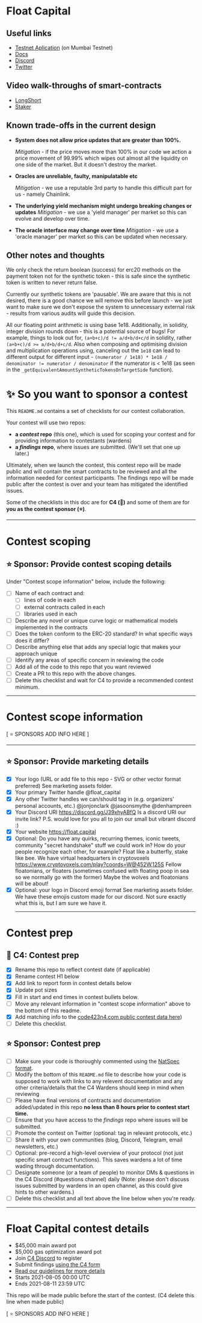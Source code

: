 # Float Capital

## Useful links

- [Testnet Aplication](https://float.capital/app/markets) (on Mumbai Testnet)
- [Docs](https://docs.float.capital/)
- [Discord](https://discord.gg/6yXy45Yhj9)
- [Twitter](https://twitter.com/float_capital)

## Video walk-throughs of smart-contracts

- [LongShort](https://todo)
- [Staker](https://todo)

## Known trade-offs in the current design

- **System does not allow price updates that are greater than 100%.**

  _Mitigation_ - if the price moves more than 100% in our code we action a price movement of 99.99% which wipes out almost all the liquidity on one side of the market. But it doesn't destroy the market.

- **Oracles are unreliable, faulty, manipulatable etc**

  _Mitigation_ - we use a reputable 3rd party to handle this difficult part for us - namely Chainlink.

- **The underlying yield mechanism might undergo breaking changes or updates**
  _Mitigation_ - we use a 'yield manager' per market so this can evolve and develop over time.

- **The oracle interface may change over time**
  _Mitigation_ - we use a 'oracle manager' per market so this can be updated when necessary.

## Other notes and thoughts

We only check the return boolean (success) for erc20 methods on the payment token not for the synthetic token - this is safe since the synthetic token is written to never return false.

Currently our synthetic tokens are 'pausable'. We are aware that this is not desired, there is a good chance we will remove this before launch - we just want to make sure we don't expose the system to unnecessary external risk - results from various audits will guide this decision.

All our floating point arithmetic is using base 1e18. Additionally, in solidity, integer division rounds down - this is a potential source of bugs! For example, things to look out for, `(a+b+c)/d != a/d+b/d+c/d` in solidity, rather `(a+b+c)/d >= a/d+b/d+c/d`. Also when composing and optimising division and multiplication operations using, canceling out the `1e18` can lead to different output for different input - `(numerator / 1e18) * 1e18 / denominator != numerator / denominator` if the numerator is < 1e18 (as seen in the `_getEquivalentAmountSyntheticTokensOnTargetSide` function).

# ✨ So you want to sponsor a contest

This `README.md` contains a set of checklists for our contest collaboration.

Your contest will use two repos:

- **a _contest_ repo** (this one), which is used for scoping your contest and for providing information to contestants (wardens)
- **a _findings_ repo**, where issues are submitted. (We'll set that one up later.)

Ultimately, when we launch the contest, this contest repo will be made public and will contain the smart contracts to be reviewed and all the information needed for contest participants. The findings repo will be made public after the contest is over and your team has mitigated the identified issues.

Some of the checklists in this doc are for **C4 (🐺)** and some of them are for **you as the contest sponsor (⭐️)**.

---

# Contest scoping

## ⭐️ Sponsor: Provide contest scoping details

Under "Contest scope information" below, include the following:

- [ ] Name of each contract and:
  - [ ] lines of code in each
  - [ ] external contracts called in each
  - [ ] libraries used in each
- [ ] Describe any novel or unique curve logic or mathematical models implemented in the contracts
- [ ] Does the token conform to the ERC-20 standard? In what specific ways does it differ?
- [ ] Describe anything else that adds any special logic that makes your approach unique
- [ ] Identify any areas of specific concern in reviewing the code
- [ ] Add all of the code to this repo that you want reviewed
- [ ] Create a PR to this repo with the above changes.
- [ ] Delete this checklist and wait for C4 to provide a recommended contest minimum.

---

# Contest scope information

[ ⭐️ SPONSORS ADD INFO HERE ]

---

## ⭐️ Sponsor: Provide marketing details

- [x] Your logo (URL or add file to this repo - SVG or other vector format preferred)
      See marketing assets folder.
- [x] Your primary Twitter handle
      @float_capital
- [x] Any other Twitter handles we can/should tag in (e.g. organizers' personal accounts, etc.)
      @jonjonclark
      @jasoonsmythe
      @denhampreen
- [x] Your Discord URI
      https://discord.gg/J39xhyABfQ
      Is a discord URI our invite link?
      P.S. would love for you all to join our small but vibrant discord :)
- [x] Your website
      https://float.capital
- [x] Optional: Do you have any quirks, recurring themes, iconic tweets, community "secret handshake" stuff we could work in? How do your people recognize each other, for example?
      Float like a butterfly, stake like bee.
      We have virtual headquarters in cryptovoxels https://www.cryptovoxels.com/play?coords=W@452W,125S
      Fellow floatonians, or floaters (sometimes confused with floating poop in sea so we normally go with the former)
      Maybe the wolves and floatonians will be about!
- [x] Optional: your logo in Discord emoji format
      See marketing assets folder. We have these emojis custom made for our discord. Not sure exactly what this is, but I am sure we have it.
  ***

# Contest prep

## 🐺 C4: Contest prep

- [x] Rename this repo to reflect contest date (if applicable)
- [x] Rename contest H1 below
- [x] Add link to report form in contest details below
- [x] Update pot sizes
- [x] Fill in start and end times in contest bullets below.
- [ ] Move any relevant information in "contest scope information" above to the bottom of this readme.
- [x] Add matching info to the [code423n4.com public contest data here](https://github.com/code-423n4/code423n4.com/tree/main/data/contests))
- [ ] Delete this checklist.

## ⭐️ Sponsor: Contest prep

- [ ] Make sure your code is thoroughly commented using the [NatSpec format](https://docs.soliditylang.org/en/v0.5.10/natspec-format.html#natspec-format).
- [ ] Modify the bottom of this `README.md` file to describe how your code is supposed to work with links to any relevent documentation and any other criteria/details that the C4 Wardens should keep in mind when reviewing
- [ ] Please have final versions of contracts and documentation added/updated in this repo **no less than 8 hours prior to contest start time.**
- [ ] Ensure that you have access to the _findings_ repo where issues will be submitted.
- [ ] Promote the contest on Twitter (optional: tag in relevant protocols, etc.)
- [ ] Share it with your own communities (blog, Discord, Telegram, email newsletters, etc.)
- [ ] Optional: pre-record a high-level overview of your protocol (not just specific smart contract functions). This saves wardens a lot of time wading through documentation.
- [ ] Designate someone (or a team of people) to monitor DMs & questions in the C4 Discord (#questions channel) daily (Note: please don't discuss issues submitted by wardens in an open channel, as this could give hints to other wardens.)
- [ ] Delete this checklist and all text above the line below when you're ready.

---

# Float Capital contest details

- $45,000 main award pot
- $5,000 gas optimization award pot
- Join [C4 Discord](https://discord.gg/EY5dvm3evD) to register
- Submit findings [using the C4 form](https://code423n4.com/2021-08-float-capital-contest/submit)
- [Read our guidelines for more details](https://code423n4.com/compete)
- Starts 2021-08-05 00:00 UTC
- Ends 2021-08-11 23:59 UTC

This repo will be made public before the start of the contest. (C4 delete this line when made public)

[ ⭐️ SPONSORS ADD INFO HERE ]
